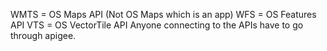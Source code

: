WMTS = OS Maps API (Not OS Maps which is an app)
WFS = OS Features API
VTS = OS VectorTile API
Anyone connecting to the APIs have to go through apigee.


